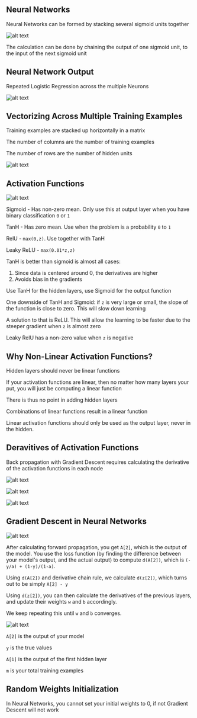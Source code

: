 ## Neural Networks

Neural Networks can be formed by stacking several sigmoid units together

![alt text][logo1]

[logo1]: 1.png "1"

The calculation can be done by chaining the output of one sigmoid unit, to the input of the next sigmoid unit

## Neural Network Output

Repeated Logistic Regression across the multiple Neurons

![alt text][logo2]

[logo2]: 2.png "2"

## Vectorizing Across Multiple Training Examples

Training examples are stacked up horizontally in a matrix

The number of columns are the number of training examples

The number of rows are the number of hidden units

![alt text][logo3]

[logo3]: 3.png "3"

## Activation Functions

![alt text][logo4]

[logo4]: 4.png "4"

Sigmoid - Has non-zero mean. Only use this at output layer when you have binary classification `0` or `1`

TanH - Has zero mean. Use when the problem is a probability `0` to `1`

RelU -  `max(0,z)`. Use together with TanH

Leaky ReLU - `max(0.01*z,z)`

TanH is better than sigmoid is almost all cases:

1. Since data is centered around 0, the derivatives are higher
2. Avoids bias in the gradients

Use TanH for the hidden layers, use Sigmoid for the output function

One downside of TanH and Sigmoid: if `z` is very large or small, the slope of the function is close to zero. This will slow down learning

A solution to that is ReLU. This will allow the learning to be faster due to the steeper gradient when `z` is almost zero

Leaky RelU has a non-zero value when `z` is negative

## Why Non-Linear Activation Functions?

Hidden layers should never be linear functions

If your activation functions are linear, then no matter how many layers your put, you will just be computing a linear function

There is thus no point in adding hidden layers

Combinations of linear functions result in a linear function

Linear activation functions should only be used as the output layer, never in the hidden.

## Deravitives of Activation Functions

Back propagation with Gradient Descent requires calculating the derivative of the activation functions in each node

![alt text][logo5]

[logo5]: 5.png "5"

![alt text][logo6]

[logo6]: 6.png "6"

![alt text][logo7]

[logo7]: 7.png "7"

## Gradient Descent in Neural Networks

![alt text][logo8]

[logo8]: 8.png "8"

After calculating forward propagation, you get `A[2]`, which is the output of the model. You use the loss function (by finding the difference between your model's output, and the actual output) to compute `d(A[2])`, which is `(-y/a) + (1-y)/(1-a)`.

Using `d(A[2])` and derivative chain rule, we calculate `d(z[2])`, which turns out to be simply `A[2] - y`

Using `d(z[2])`, you can then calculate the derivatives of the previous layers, and update their weights `w` and `b` accordingly.

We keep repeating this until `w` and `b` converges.

![alt text][logo9]

[logo9]: 9.png "9"

`A[2]` is the output of your model

`y` is the true values

`A[1]` is the output of the first hidden layer

`m` is your total training examples

## Random Weights Initialization

In Neural Networks, you cannot set your initial weights to 0, if not Gradient Descent will not work

